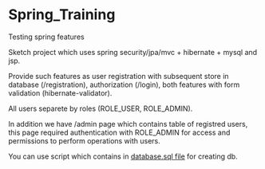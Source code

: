 # Spring_Training
Testing spring features

Sketch project which uses spring security/jpa/mvc + hibernate + mysql and jsp.

Provide such features as user registration with subsequent store in database (/registration),
authorization (/login), both features with form validation (hibernate-validator).

All users separete by roles (ROLE_USER, ROLE_ADMIN).

In addition we have /admin page which contains table of registred users,
this page required authentication with ROLE_ADMIN for access and permissions to perform operations with users.

You can use script which contains in [database.sql file](Spring_Training/blob/master/src/main/resources/database.sql) for creating db.
